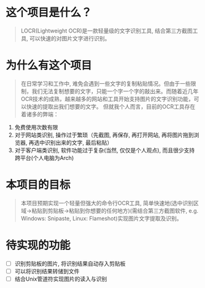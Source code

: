 # 这个项目是什么？
> LOCR(Lightweight OCR)是一款轻量级的文字识别工具, 结合第三方截图工具, 可以快速的对图片文字进行识别。 

# 为什么有这个项目
> 在日常学习和工作中, 难免会遇到一些文字的复制粘贴情况。但由于一些限制，我们无法复制想要的文字，只能一个字一个字的敲出来。而随着近几年OCR技术的成熟，越来越多的网站和工具开始支持图片的文字识别功能，可以快速的提取出我们想要的文字。
> 但就我个人而言，目前的OCR工具存在着诸多的弊端：
1. 免费使用次数有限
2. 对于网站类识别, 操作过于繁琐（先截图, 再保存, 再打开网站, 再将图片拖到浏览器, 再选中识别出来的文字, 最后粘贴）
3. 对于客户端类识别, 软件功能过于复杂(当然, 仅仅是个人观点), 而且很少支持跨平台(个人电脑为Arch)

# 本项目的目标
> 本项目预期实现一个轻量但强大的命令行OCR工具, 简单快速地(选中识别区域->粘贴到剪贴板->粘贴到你想要的任何地方)(需结合第三方截图软件, e.g. Windows: Snipaste, Linux: Flameshot)实现图片文字提取及识别。

# 待实现的功能
- [ ] 识别剪贴板的图片, 将识别结果自动存入剪贴板
- [ ] 可以将识别结果转储到文件
- [ ] 结合Unix管道符实现图片的读入与识别

